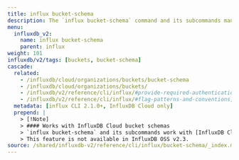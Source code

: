 ```yaml
---
title: influx bucket-schema
description: The `influx bucket-schema` command and its subcommands manage schemas of buckets in InfluxDB.
menu:
  influxdb_v2:
    name: influx bucket-schema
    parent: influx
weight: 101
influxdb/v2/tags: [buckets, bucket-schema]
cascade:
  related:
    - /influxdb/cloud/organizations/buckets/bucket-schema
    - /influxdb/cloud/organizations/buckets/
    - /influxdb/v2/reference/cli/influx/#provide-required-authentication-credentials, influx CLI—Provide required authentication credentials
    - /influxdb/v2/reference/cli/influx/#flag-patterns-and-conventions, influx CLI—Flag patterns and conventions
  metadata: [influx CLI 2.1.0+, InfluxDB Cloud only]
  prepend: |
    > [!Note]
    > #### Works with InfluxDB Cloud bucket schemas
    > `influx bucket-schema` and its subcommands work with [InfluxDB Cloud bucket schemas](/influxdb/cloud/admin/buckets/bucket-schema).
    > This feature is not available in InfluxDB OSS v2.3.
source: /shared/influxdb-v2/reference/cli/influx/bucket-schema/_index.md
---
```


<!-- The content for this file is located at
// SOURCE content/shared/influxdb-v2/reference/cli/influx/bucket-schema/_index.md -->

